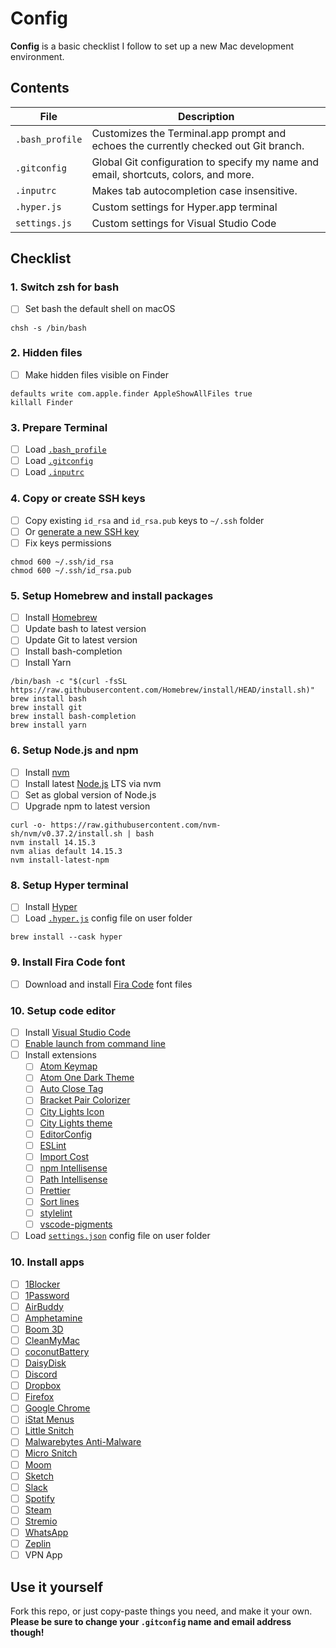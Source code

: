 # Config
**Config** is a basic checklist I follow to set up a new Mac development environment.

## Contents
| File | Description |
| --- | --- |
| `.bash_profile` | Customizes the Terminal.app prompt and echoes the currently checked out Git branch. |
| `.gitconfig` | Global Git configuration to specify my name and email, shortcuts, colors, and more. |
| `.inputrc` | Makes tab autocompletion case insensitive. |
| `.hyper.js` | Custom settings for Hyper.app terminal |
| `settings.js` | Custom settings for Visual Studio Code |

## Checklist

### 1. Switch zsh for bash
- [ ] Set bash the default shell on macOS

```
chsh -s /bin/bash
```

### 2. Hidden files
- [ ] Make hidden files visible on Finder

```
defaults write com.apple.finder AppleShowAllFiles true
killall Finder
```

### 3. Prepare Terminal
- [ ] Load [`.bash_profile`](/.bash_profile)
- [ ] Load [`.gitconfig`](/.gitconfig)
- [ ] Load [`.inputrc`](/.inputrc)

### 4. Copy or create SSH keys
- [ ] Copy existing `id_rsa` and `id_rsa.pub` keys to `~/.ssh` folder
- [ ] Or [generate a new SSH key](https://help.github.com/articles/generating-ssh-keys)
- [ ] Fix keys permissions

```
chmod 600 ~/.ssh/id_rsa
chmod 600 ~/.ssh/id_rsa.pub
```

### 5. Setup Homebrew and install packages
- [ ] Install [Homebrew](http://brew.sh)
- [ ] Update bash to latest version
- [ ] Update Git to latest version
- [ ] Install bash-completion
- [ ] Install Yarn

```
/bin/bash -c "$(curl -fsSL https://raw.githubusercontent.com/Homebrew/install/HEAD/install.sh)"
brew install bash
brew install git
brew install bash-completion
brew install yarn
```

### 6. Setup Node.js and npm
- [ ] Install [nvm](https://github.com/creationix/nvm)
- [ ] Install latest [Node.js](https://nodejs.org/en) LTS via nvm
- [ ] Set as global version of Node.js
- [ ] Upgrade npm to latest version

```
curl -o- https://raw.githubusercontent.com/nvm-sh/nvm/v0.37.2/install.sh | bash
nvm install 14.15.3
nvm alias default 14.15.3
nvm install-latest-npm
```

### 8. Setup Hyper terminal
- [ ] Install [Hyper](https://hyper.is)
- [ ] Load [`.hyper.js`](/.hyper.js) config file on user folder

```
brew install --cask hyper
```

### 9. Install Fira Code font
- [ ] Download and install [Fira Code](https://github.com/tonsky/FiraCode/wiki/Installing) font files

### 10. Setup code editor
- [ ] Install [Visual Studio Code](https://code.visualstudio.com)
- [ ] [Enable launch from command line](https://code.visualstudio.com/docs/setup/mac#_launching-from-the-command-line)
- [ ] Install extensions
  - [ ] [Atom Keymap](https://marketplace.visualstudio.com/items?itemName=ms-vscode.atom-keybindings)
  - [ ] [Atom One Dark Theme](https://marketplace.visualstudio.com/items?itemName=akamud.vscode-theme-onedark)
  - [ ] [Auto Close Tag](https://marketplace.visualstudio.com/items?itemName=formulahendry.auto-close-tag)
  - [ ] [Bracket Pair Colorizer](https://marketplace.visualstudio.com/items?itemName=CoenraadS.bracket-pair-colorizer)
  - [ ] [City Lights Icon](https://marketplace.visualstudio.com/items?itemName=Yummygum.city-lights-icon-vsc)
  - [ ] [City Lights theme](https://marketplace.visualstudio.com/items?itemName=Yummygum.city-lights-theme)
  - [ ] [EditorConfig](https://marketplace.visualstudio.com/items?itemName=EditorConfig.EditorConfig)
  - [ ] [ESLint](https://marketplace.visualstudio.com/items?itemName=dbaeumer.vscode-eslint)
  - [ ] [Import Cost](https://marketplace.visualstudio.com/items?itemName=wix.vscode-import-cost)
  - [ ] [npm Intellisense](https://marketplace.visualstudio.com/items?itemName=christian-kohler.npm-intellisense)
  - [ ] [Path Intellisense](https://marketplace.visualstudio.com/items?itemName=christian-kohler.path-intellisense)
  - [ ] [Prettier](https://marketplace.visualstudio.com/items?itemName=esbenp.prettier-vscode)
  - [ ] [Sort lines](https://marketplace.visualstudio.com/items?itemName=Tyriar.sort-lines)
  - [ ] [stylelint](https://marketplace.visualstudio.com/items?itemName=stylelint.vscode-stylelint)
  - [ ] [vscode-pigments](https://marketplace.visualstudio.com/items?itemName=jaspernorth.vscode-pigments)
- [ ] Load [`settings.json`](/settings.json) config file on user folder

### 10. Install apps
- [ ] [1Blocker](https://apps.apple.com/us/app/1blocker-for-safari/id1107421413)
- [ ] [1Password](https://1password.com/downloads)
- [ ] [AirBuddy](https://v2.airbuddy.app)
- [ ] [Amphetamine](https://apps.apple.com/us/app/amphetamine/id937984704)
- [ ] [Boom 3D](http://globaldelight.com/boom)
- [ ] [CleanMyMac](http://cleanmymac.com)
- [ ] [coconutBattery](http://coconut-flavour.com/coconutbattery)
- [ ] [DaisyDisk](https://daisydiskapp.com)
- [ ] [Discord](https://discord.com)
- [ ] [Dropbox](https://dropbox.com)
- [ ] [Firefox](https://mozilla.org/firefox)
- [ ] [Google Chrome](https://google.com/chrome/browser/desktop)
- [ ] [iStat Menus](https://bjango.com/mac/istatmenus)
- [ ] [Little Snitch](https://obdev.at/products/littlesnitch)
- [ ] [Malwarebytes Anti-Malware](https://malwarebytes.com)
- [ ] [Micro Snitch](https://www.obdev.at/products/microsnitch)
- [ ] [Moom](https://manytricks.com/moom)
- [ ] [Sketch](https://sketch.com)
- [ ] [Slack](https://slack.com)
- [ ] [Spotify](https://spotify.com)
- [ ] [Steam](http://store.steampowered.com/about)
- [ ] [Stremio](https://stremio.com)
- [ ] [WhatsApp](https://whatsapp.com/download)
- [ ] [Zeplin](https://zpl.io/download-mac)
- [ ] VPN App

## Use it yourself
Fork this repo, or just copy-paste things you need, and make it your own. **Please be sure to change your `.gitconfig` name and email address though!**
